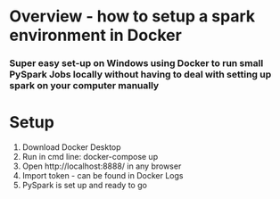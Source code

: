 # Overview - how to setup a spark environment in Docker
### Super easy set-up on Windows using Docker to run small PySpark Jobs locally without having to deal with setting up spark on your computer manually

# Setup
1. Download Docker Desktop
2. Run in cmd line:  docker-compose up
3. Open http://localhost:8888/ in any browser
4. Import token - can be found in Docker Logs
5. PySpark is set up and ready to go
